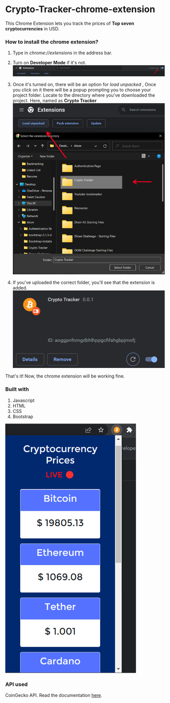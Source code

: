 # Crypto-Tracker-chrome-extension

This Chrome Extension lets you track the prices of **Top seven cryptocurrencies** in USD. 

### How to install the chrome extension?

1. Type in *chrome://extensions* in the address bar. 

2. Turn on **Developer Mode** if it's not. 
![Image Of Developer Mode](https://github.com/saketgautam/Crypto-Tracker-chrome-extension/blob/main/Developer%20Mode.png)

3. Once it's turned on, there will be an option for _load unpacked_ , Once you click on it there will be a popup prompting you to choose your project folder. Locate to the directory where you've downloaded the project. Here, named as **Crypto Tracker**
![Image Of Folder Upload](https://github.com/saketgautam/Crypto-Tracker-chrome-extension/blob/main/Load_unpacked_extension.png)

4. If you've uploaded the correct folder, you'll see that the extension is added.
![Image of Added Extension](https://github.com/saketgautam/Crypto-Tracker-chrome-extension/blob/main/Extension_Added.png)

That's it! Now, the chrome extension will be working fine.


### Built with

1. Javascript
2. HTML
3. CSS
4. Bootstrap

![Image of Extension displaying prices](https://github.com/saketgautam/Crypto-Tracker-chrome-extension/blob/main/Chrome_Extension.png)

### API used

CoinGecko API. Read the documentation [here](https://www.coingecko.com/en/api/documentation).
